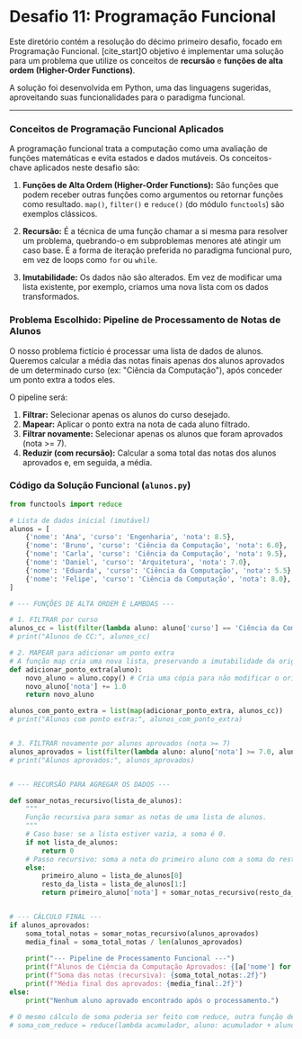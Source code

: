 # Desafio 11: Programação Funcional

Este diretório contém a resolução do décimo primeiro desafio, focado em Programação Funcional. [cite_start]O objetivo é implementar uma solução para um problema que utilize os conceitos de **recursão** e **funções de alta ordem (Higher-Order Functions)**.

A solução foi desenvolvida em Python, uma das linguagens sugeridas, aproveitando suas funcionalidades para o paradigma funcional.

---

### Conceitos de Programação Funcional Aplicados

A programação funcional trata a computação como uma avaliação de funções matemáticas e evita estados e dados mutáveis. Os conceitos-chave aplicados neste desafio são:

1.  **Funções de Alta Ordem (Higher-Order Functions):** São funções que podem receber outras funções como argumentos ou retornar funções como resultado. `map()`, `filter()` e `reduce()` (do módulo `functools`) são exemplos clássicos.

2.  **Recursão:** É a técnica de uma função chamar a si mesma para resolver um problema, quebrando-o em subproblemas menores até atingir um caso base. É a forma de iteração preferida no paradigma funcional puro, em vez de loops como `for` ou `while`.

3.  **Imutabilidade:** Os dados não são alterados. Em vez de modificar uma lista existente, por exemplo, criamos uma nova lista com os dados transformados.

### Problema Escolhido: Pipeline de Processamento de Notas de Alunos

O nosso problema fictício é processar uma lista de dados de alunos. Queremos calcular a média das notas finais apenas dos alunos aprovados de um determinado curso (ex: "Ciência da Computação"), após conceder um ponto extra a todos eles.

O pipeline será:
1.  **Filtrar:** Selecionar apenas os alunos do curso desejado.
2.  **Mapear:** Aplicar o ponto extra na nota de cada aluno filtrado.
3.  **Filtrar novamente:** Selecionar apenas os alunos que foram aprovados (nota >= 7).
4.  **Reduzir (com recursão):** Calcular a soma total das notas dos alunos aprovados e, em seguida, a média.

### Código da Solução Funcional (`alunos.py`)

```python
from functools import reduce

# Lista de dados inicial (imutável)
alunos = [
    {'nome': 'Ana', 'curso': 'Engenharia', 'nota': 8.5},
    {'nome': 'Bruno', 'curso': 'Ciência da Computação', 'nota': 6.0},
    {'nome': 'Carla', 'curso': 'Ciência da Computação', 'nota': 9.5},
    {'nome': 'Daniel', 'curso': 'Arquitetura', 'nota': 7.0},
    {'nome': 'Eduarda', 'curso': 'Ciência da Computação', 'nota': 5.5},
    {'nome': 'Felipe', 'curso': 'Ciência da Computação', 'nota': 8.0},
]

# --- FUNÇÕES DE ALTA ORDEM E LAMBDAS ---

# 1. FILTRAR por curso
alunos_cc = list(filter(lambda aluno: aluno['curso'] == 'Ciência da Computação', alunos))
# print("Alunos de CC:", alunos_cc)

# 2. MAPEAR para adicionar um ponto extra
# A função map cria uma nova lista, preservando a imutabilidade da original.
def adicionar_ponto_extra(aluno):
    novo_aluno = aluno.copy() # Cria uma cópia para não modificar o original
    novo_aluno['nota'] += 1.0
    return novo_aluno

alunos_com_ponto_extra = list(map(adicionar_ponto_extra, alunos_cc))
# print("Alunos com ponto extra:", alunos_com_ponto_extra)


# 3. FILTRAR novamente por alunos aprovados (nota >= 7)
alunos_aprovados = list(filter(lambda aluno: aluno['nota'] >= 7.0, alunos_com_ponto_extra))
# print("Alunos aprovados:", alunos_aprovados)


# --- RECURSÃO PARA AGREGAR OS DADOS ---

def somar_notas_recursivo(lista_de_alunos):
    """
    Função recursiva para somar as notas de uma lista de alunos.
    """
    # Caso base: se a lista estiver vazia, a soma é 0.
    if not lista_de_alunos:
        return 0
    # Passo recursivo: soma a nota do primeiro aluno com a soma do resto da lista.
    else:
        primeiro_aluno = lista_de_alunos[0]
        resto_da_lista = lista_de_alunos[1:]
        return primeiro_aluno['nota'] + somar_notas_recursivo(resto_da_lista)


# --- CÁLCULO FINAL ---
if alunos_aprovados:
    soma_total_notas = somar_notas_recursivo(alunos_aprovados)
    media_final = soma_total_notas / len(alunos_aprovados)
    
    print("--- Pipeline de Processamento Funcional ---")
    print(f"Alunos de Ciência da Computação Aprovados: {[a['nome'] for a in alunos_aprovados]}")
    print(f"Soma das notas (recursiva): {soma_total_notas:.2f}")
    print(f"Média final dos aprovados: {media_final:.2f}")
else:
    print("Nenhum aluno aprovado encontrado após o processamento.")

# O mesmo cálculo de soma poderia ser feito com reduce, outra função de alta ordem:
# soma_com_reduce = reduce(lambda acumulador, aluno: acumulador + aluno['nota'], alunos_aprovados, 0)
